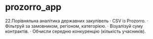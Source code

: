 # prozorro_app
22.Порівняльна аналітика державних закупівель · CSV із Prozorro. · Фільтруй за замовником, регіоном, категорією. · Візуалізуй суму контрактів. · Обчисли середню конкуренцію (кількість учасників).
